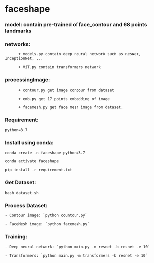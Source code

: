 # faceshape

### model: contain pre-trained of face_contour and 68 points landmarks

### networks: 

          + models.py contain deep neural network such as ResNet, InceptionNet, ...

          + ViT.py contain transformers network

### processingImage: 
          
          + contour.py get image contour from dataset
                 
          + emb.py get 17 points embedding of image
                 
          + facemesh.py get face mesh image from dataset.


### Requirement:

`python=3.7`

### Install using conda:

`conda create -n faceshape python=3.7`

`conda activate faceshape`

`pip install -r requirement.txt`

### Get Dataset:

`bash dataset.sh`

### Process Dataset:
    - Contour image: `python countour.py`
    
    - FaceMesh image: `python facemesh.py`

### Training:
    - Deep neural network: `python main.py -m resnet -b resnet -e 10`
    
    - Transformers: `python main.py -m transformers -b resnet -e 10` 

